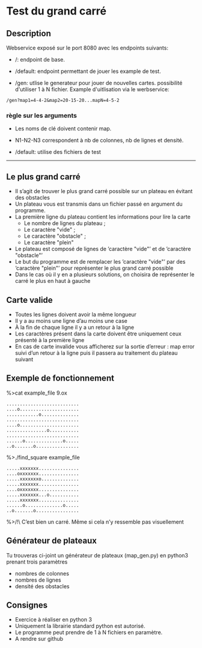 # Test du grand carré

## Description

Webservice exposé sur le port 8080 avec les endpoints suivants:

* /: endpoint de base.

* /default: endpoint permettant de jouer les example de test.

* /gen: utlise le generateur pour jouer de nouvelles cartes.
possibilité d'utiliser 1 à N fichier. Example d'uitlisation via le werbservice:

```url
/gen?map1=4-4-2&map2=20-15-20...mapN=4-5-2
```

### règle sur les arguments

* Les noms de clé doivent contenir map.

* N1-N2-N3 correspondent à nb de colonnes, nb de lignes et densité.

* /default: utilise des fichiers de test

---

## Le plus grand carré

* Il s’agit de trouver le plus grand carré possible sur un plateau en évitant des obstacles
* Un plateau vous est transmis dans un fichier passé en argument du programme.
* La première ligne du plateau contient les informations pour lire la carte
  * Le nombre de lignes du plateau ;
  * Le caractère "vide" ;
  * Le caractère "obstacle" ;
  * Le caractère "plein"
* Le plateau est composé de lignes de ’caractère "vide"’ et de ’caractère "obstacle"’
* Le but du programme est de remplacer les ’caractère "vide"’ par des ’caractère "plein"’ pour représenter le plus grand carré possible
* Dans le cas où il y en a plusieurs solutions, on choisira de représenter le carré le plus en haut à gauche

## Carte valide

* Toutes les lignes doivent avoir la même longueur
* Il y a au moins une ligne d’au moins une case
* À la fin de chaque ligne il y a un retour à la ligne
* Les caractères présent dans la carte doivent être uniquement ceux présenté à la première ligne
* En cas de carte invalide vous afficherez sur la sortie d’erreur : map error suivi d’un retour à la ligne puis il passera au traitement du plateau suivant

## Exemple de fonctionnement

%>cat example_file
9.ox
```
...........................
....o......................
............o..............
...........................
....o......................
...............o...........
...........................
......o..............o.....
..o.......o................
```

%>./find_square example_file
```
.....xxxxxxx...............
....oxxxxxxx...............
.....xxxxxxxo..............
.....xxxxxxx...............
....oxxxxxxx...............
.....xxxxxxx...o...........
.....xxxxxxx...............
......o..............o.....
..o.......o................
```

%>/!\ C’est bien un carré. Même si cela n’y ressemble pas visuellement

## Générateur de plateaux

Tu trouveras ci-joint un générateur de plateaux (map_gen.py) en python3 prenant trois paramètres

* nombres de colonnes
* nombres de lignes
* densité des obstacles

## Consignes

* Exercice à réaliser en python 3
* Uniquement la librairie standard python est autorisé.
* Le programme peut prendre de 1 à N fichiers en paramètre.
* A rendre sur github

